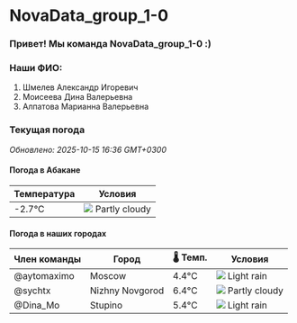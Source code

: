 # NovaData_group_1-0
### Привет! Мы команда NovaData_group_1-0 :)

### Наши ФИО:
1. Шмелев Александр Игоревич
2. Моисеева Дина Валерьевна
3. Алпатова Марианна Валерьевна

### Текущая погода
<!-- WEATHER:START -->
_Обновлено: 2025-10-15 16:36 GMT+0300_

#### Погода в Абакане

| Температура | Условия |
|-------------|----------|
| -2.7°C     | ![](https://cdn.weatherapi.com/weather/64x64/night/116.png) Partly cloudy |

#### Погода в наших городах

| Член команды  | Город               | 🌡️ Темп.  | Условия          |
|---------------|---------------------|-----------|--------------------|
| @aytomaximo    | Moscow              |    4.4°C | ![](https://cdn.weatherapi.com/weather/64x64/day/296.png) Light rain   |
| @sychtx        | Nizhny Novgorod     |    6.4°C | ![](https://cdn.weatherapi.com/weather/64x64/day/116.png) Partly cloudy |
| @Dina_Mo       | Stupino             |    5.4°C | ![](https://cdn.weatherapi.com/weather/64x64/day/296.png) Light rain   |

<!-- WEATHER:END -->
